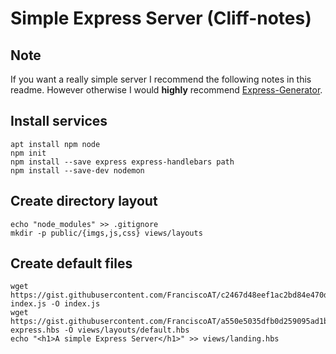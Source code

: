 # Simple Express Server (Cliff-notes)

## Note

If you want a really simple server I recommend the following notes in this readme. However otherwise I would __highly__ recommend [Express-Generator](https://expressjs.com/en/starter/generator.html).

## Install services

```
apt install npm node
npm init
npm install --save express express-handlebars path
npm install --save-dev nodemon
```

## Create directory layout

```
echo "node_modules" >> .gitignore
mkdir -p public/{imgs,js,css} views/layouts
```

## Create default files

```
wget https://gist.githubusercontent.com/FranciscoAT/c2467d48eef1ac2bd84e470da009e895/raw/4aba6edafd4af530b5f5f5304d92da250a011366/express-index.js -O index.js
wget https://gist.githubusercontent.com/FranciscoAT/a550e5035dfb0d259095ad1b1133d8d5/raw/227b9443c508cf103736c1be186b88c0eeffad4c/default-express.hbs -O views/layouts/default.hbs
echo "<h1>A simple Express Server</h1>" >> views/landing.hbs

```

